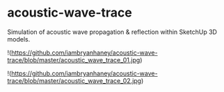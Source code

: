 # acoustic-wave-trace
Simulation of acoustic wave propagation &amp; reflection within SketchUp 3D models.

!(https://github.com/iambryanhaney/acoustic-wave-trace/blob/master/acoustic_wave_trace_01.jpg)

!(https://github.com/iambryanhaney/acoustic-wave-trace/blob/master/acoustic_wave_trace_02.jpg)
